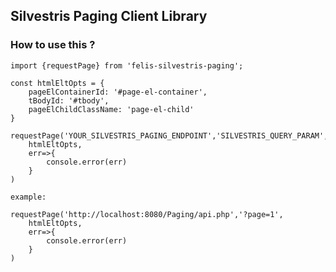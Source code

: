 ## Silvestris Paging Client Library

### How to use this ?

```
import {requestPage} from 'felis-silvestris-paging';

const htmlEltOpts = {
    pageElContainerId: '#page-el-container',
    tBodyId: '#tbody',
    pageElChildClassName: 'page-el-child'
}

```

```
requestPage('YOUR_SILVESTRIS_PAGING_ENDPOINT','SILVESTRIS_QUERY_PARAM',
    htmlEltOpts,
    err=>{
        console.error(err)
    }
)

```

`example:`
```
requestPage('http://localhost:8080/Paging/api.php','?page=1',
    htmlEltOpts,
    err=>{
        console.error(err)
    }
)
```